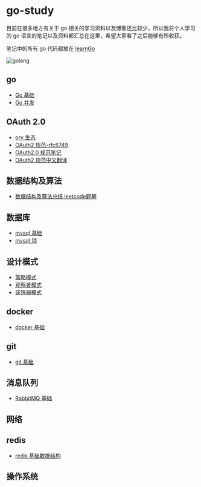 # go-study
目前在很多地方有关于 go 相关的学习资料以及博客还比较少，所以我将个人学习的 go 语言的笔记以及资料都汇总在这里，希望大家看了之后能够有所收获。

笔记中的所有 go 代码都放在 [learnGo](https://github.com/cnymw/learnGo)

![golang](https://cnymw.github.io/go-study/docs/img/golang.png)

## go
- [Go 基础](/docs/go-基础.md)
- [Go 并发](/docs/go-并发.md)

## OAuth 2.0
- [ory 生态](/docs/oauth/ory生态介绍.md)
- [OAuth2 规范-rfc6749](/docs/oauth/OAuth2-rfc6749.md)
- [OAuth2.0 规范笔记](/docs/oauth/OAuth2规范笔记.md)
- [OAuth2 规范中文翻译](https://github.com/jeansfish/RFC6749.zh-cn/blob/master/SUMMARY.md)

## 数据结构及算法
- [数据结构及算法总结 leetcode题解](/docs/algorithm/算法.md)

## 数据库
- [mysql 基础](/docs/database/mysql基础.md)
- [mysql 锁](/docs/database/mysql锁.md)

## 设计模式
- [策略模式](/docs/design/strategy/策略模式.md)
- [观察者模式](/docs/design/observer/观察者模式.md)
- [装饰器模式](/docs/design/decorator/装饰器模式.md)

## docker
- [docker 基础](/docs/docker/docker基础.md)

## git
- [git 基础](/docs/git/git基础.md)

## 消息队列
- [RabbitMQ 基础](/docs/RabbitMQ/RabbitMQ基础.md)

## 网络

## redis
- [redis 基础数据结构](/docs/redis/redis基础数据结构.md)

## 操作系统